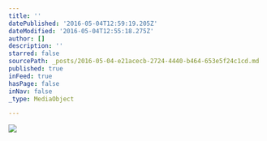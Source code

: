 ```yaml
---
title: ''
datePublished: '2016-05-04T12:59:19.205Z'
dateModified: '2016-05-04T12:55:18.275Z'
author: []
description: ''
starred: false
sourcePath: _posts/2016-05-04-e21acecb-2724-4440-b464-653e5f24c1cd.md
published: true
inFeed: true
hasPage: false
inNav: false
_type: MediaObject

---
```

![](https://the-grid-user-content.s3-us-west-2.amazonaws.com/4bbc7390-2c5c-43eb-8387-f161e8f1d150.jpg)